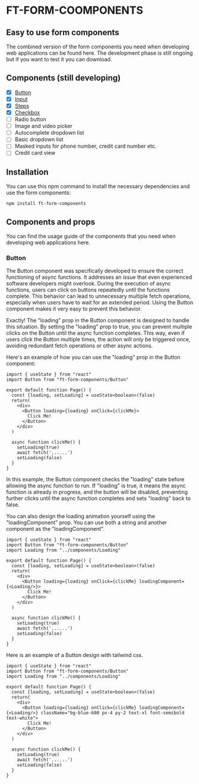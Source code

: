 # FT-FORM-COOMPONENTS

## Easy to use form components

The combined version of the form components you need when developing web applications can be found here. The development phase is still ongoing but if you want to test it you can download.

## Components (still developing)

- [x] [Button](#button)
- [x] [Input](#input)
- [x] [Steps](#steps)
- [x] [Checkbox](#steps)
- [ ] Radio button
- [ ] Image and video picker
- [ ] Autocomplete dropdown list
- [ ] Basic dropdown list
- [ ] Masked inputs for phone number, credit card number etc.
- [ ] Credit card view

## Installation
You can use this npm command to install the necessary dependencies and use the form components:
```
npm install ft-form-components
```

## Components and props

You can find the usage guide of the components that you need when developing web applications here.

### Button

The Button component was specifically developed to ensure the correct functioning of async functions. It addresses an issue that even experienced software developers might overlook. During the execution of async functions, users can click on buttons repeatedly until the functions complete. This behavior can lead to unnecessary multiple fetch operations, especially when users have to wait for an extended period. Using the Button component makes it very easy to prevent this behavior.


Exactly! The "loading" prop in the Button component is designed to handle this situation. By setting the "loading" prop to true, you can prevent multiple clicks on the Button until the async function completes. This way, even if users click the Button multiple times, the action will only be triggered once, avoiding redundant fetch operations or other async actions.

Here's an example of how you can use the "loading" prop in the Button component:

```
import { useState } from "react"
import Button from "ft-form-components/Button"

export default function Page() {
  const [loading, setLoading] = useState<boolean>(false)
  return(
    <div>
      <Button loading={loading} onClick={clickMe}>
        Click Me!
      </Button>
    </div>
  )

  async function clickMe() {
    setLoading(true)
    await fetch('......')
    setLoading(false)
  }
}
```

In this example, the Button component checks the "loading" state before allowing the async function to run. If "loading" is true, it means the async function is already in progress, and the button will be disabled, preventing further clicks until the async function completes and sets "loading" back to false.

You can also design the loading animation yourself using the "loadingComponent" prop. You can use both a string and another component as the "loadingComponent".

```
import { useState } from "react"
import Button from "ft-form-components/Button"
import Loading from "../components/Loading"

export default function Page() {
  const [loading, setLoading] = useState<boolean>(false)
  return(
    <div>
      <Button loading={loading} onClick={clickMe} loadingComponent={<Loading/>}>
        Click Me!
      </Button>
    </div>
  )

  async function clickMe() {
    setLoading(true)
    await fetch('......')
    setLoading(false)
  }
}
```

Here is an example of a Button design with tailwind css.

```
import { useState } from "react"
import Button from "ft-form-components/Button"
import Loading from "../components/Loading"

export default function Page() {
  const [loading, setLoading] = useState<boolean>(false)
  return(
    <div>
      <Button loading={loading} onClick={clickMe} loadingComponent={<Loading/>} className="bg-blue-600 px-4 py-2 text-xl font-semibold text-white">
        Click Me!
      </Button>
    </div>
  )

  async function clickMe() {
    setLoading(true)
    await fetch('......')
    setLoading(false)
  }
}
```